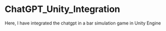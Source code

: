 # ChatGPT_Unity_Integration
Here, I have integrated the chatgpt in a bar simulation game in Unity Engine
